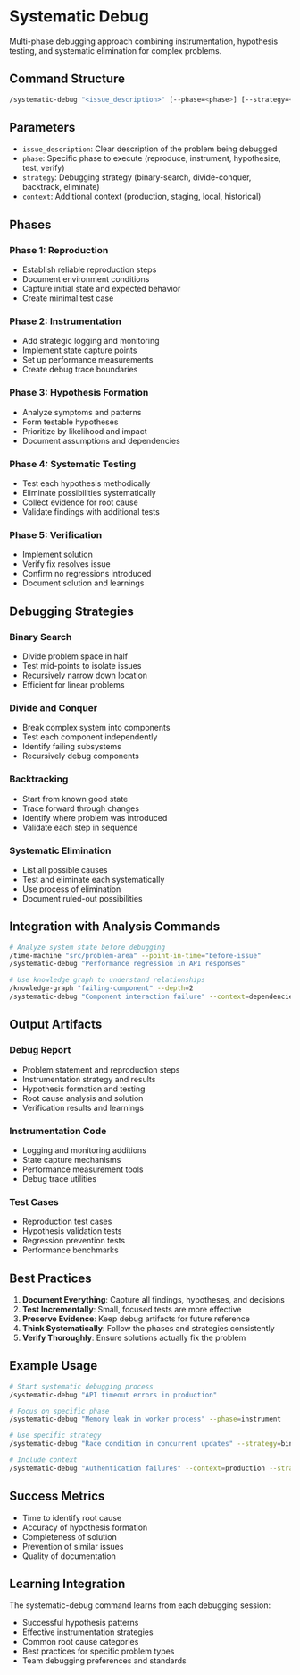 # Systematic Debug

Multi-phase debugging approach combining instrumentation, hypothesis testing, and systematic elimination for complex problems.

## Command Structure

```bash
/systematic-debug "<issue_description>" [--phase=<phase>] [--strategy=<strategy>] [--context=<context>]
```

## Parameters

- `issue_description`: Clear description of the problem being debugged
- `phase`: Specific phase to execute (reproduce, instrument, hypothesize, test, verify)
- `strategy`: Debugging strategy (binary-search, divide-conquer, backtrack, eliminate)
- `context`: Additional context (production, staging, local, historical)

## Phases

### Phase 1: Reproduction
- Establish reliable reproduction steps
- Document environment conditions
- Capture initial state and expected behavior
- Create minimal test case

### Phase 2: Instrumentation
- Add strategic logging and monitoring
- Implement state capture points
- Set up performance measurements
- Create debug trace boundaries

### Phase 3: Hypothesis Formation
- Analyze symptoms and patterns
- Form testable hypotheses
- Prioritize by likelihood and impact
- Document assumptions and dependencies

### Phase 4: Systematic Testing
- Test each hypothesis methodically
- Eliminate possibilities systematically
- Collect evidence for root cause
- Validate findings with additional tests

### Phase 5: Verification
- Implement solution
- Verify fix resolves issue
- Confirm no regressions introduced
- Document solution and learnings

## Debugging Strategies

### Binary Search
- Divide problem space in half
- Test mid-points to isolate issues
- Recursively narrow down location
- Efficient for linear problems

### Divide and Conquer
- Break complex system into components
- Test each component independently
- Identify failing subsystems
- Recursively debug components

### Backtracking
- Start from known good state
- Trace forward through changes
- Identify where problem was introduced
- Validate each step in sequence

### Systematic Elimination
- List all possible causes
- Test and eliminate each systematically
- Use process of elimination
- Document ruled-out possibilities

## Integration with Analysis Commands

```bash
# Analyze system state before debugging
/time-machine "src/problem-area" --point-in-time="before-issue"
/systematic-debug "Performance regression in API responses"

# Use knowledge graph to understand relationships
/knowledge-graph "failing-component" --depth=2
/systematic-debug "Component interaction failure" --context=dependencies
```

## Output Artifacts

### Debug Report
- Problem statement and reproduction steps
- Instrumentation strategy and results
- Hypothesis formation and testing
- Root cause analysis and solution
- Verification results and learnings

### Instrumentation Code
- Logging and monitoring additions
- State capture mechanisms
- Performance measurement tools
- Debug trace utilities

### Test Cases
- Reproduction test cases
- Hypothesis validation tests
- Regression prevention tests
- Performance benchmarks

## Best Practices

1. **Document Everything**: Capture all findings, hypotheses, and decisions
2. **Test Incrementally**: Small, focused tests are more effective
3. **Preserve Evidence**: Keep debug artifacts for future reference
4. **Think Systematically**: Follow the phases and strategies consistently
5. **Verify Thoroughly**: Ensure solutions actually fix the problem

## Example Usage

```bash
# Start systematic debugging process
/systematic-debug "API timeout errors in production"

# Focus on specific phase
/systematic-debug "Memory leak in worker process" --phase=instrument

# Use specific strategy
/systematic-debug "Race condition in concurrent updates" --strategy=binary-search

# Include context
/systematic-debug "Authentication failures" --context=production --strategy=eliminate
```

## Success Metrics

- Time to identify root cause
- Accuracy of hypothesis formation
- Completeness of solution
- Prevention of similar issues
- Quality of documentation

## Learning Integration

The systematic-debug command learns from each debugging session:
- Successful hypothesis patterns
- Effective instrumentation strategies
- Common root cause categories
- Best practices for specific problem types
- Team debugging preferences and standards